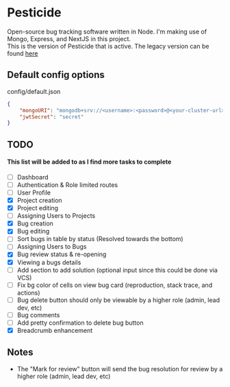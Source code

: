 # Pesticide

Open-source bug tracking software written in Node. I'm making use of Mongo, Express, and NextJS in this project.  
This is the version of Pesticide that is active. The legacy version can be found [here](https://github.com/averagedemo/pesticide-legacy)

## Default config options

config/default.json

```json
{
    "mongoURI": "mongodb+srv://<username>:<password>@<your-cluster-url>/test?retryWrites=true&w=majority",
    "jwtSecret": "secret"
}
```

## TODO

#### This list will be added to as I find more tasks to complete

-   [ ] Dashboard
-   [ ] Authentication & Role limited routes
-   [ ] User Profile
-   [x] Project creation
-   [x] Project editing
-   [ ] Assigning Users to Projects
-   [x] Bug creation
-   [x] Bug editing
-   [ ] Sort bugs in table by status (Resolved towards the bottom)
-   [ ] Assigning Users to Bugs
-   [x] Bug review status & re-opening
-   [x] Viewing a bugs details
-   [ ] Add section to add solution (optional input since this could be done via VCS)
-   [ ] Fix bg color of cells on view bug card (reproduction, stack trace, and actions)
-   [ ] Bug delete button should only be viewable by a higher role (admin, lead dev, etc)
-   [ ] Bug comments
-   [ ] Add pretty confirmation to delete bug button
-   [x] Breadcrumb enhancement

## Notes

-   The "Mark for review" button will send the bug resolution for review by a higher role (admin, lead dev, etc)

